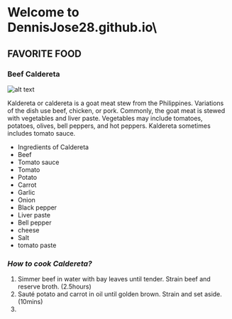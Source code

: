 # Welcome to DennisJose28.github.io\



##                   **FAVORITE FOOD**
### **Beef Caldereta**
![alt text](https://anytots.com/wp-content/uploads/2021/02/Beef-Caldereta-Instant-Pot-1-720x540.jpg)





Kaldereta or caldereta is a goat meat stew from the Philippines. Variations of the dish use beef, chicken, or pork. Commonly, the goat meat is stewed with vegetables and liver paste. Vegetables may include tomatoes, potatoes, olives, bell peppers, and hot peppers. Kaldereta sometimes includes tomato sauce.




- Ingredients of Caldereta
- Beef 
- Tomato sauce
- Tomato
- Potato
- Carrot
- Garlic
- Onion
- Black pepper
- Liver paste
- Bell pepper
- cheese 
- Salt
- tomato paste

### *How to cook Caldereta?*
1. 	Simmer beef in water with bay leaves until tender. Strain beef and reserve broth. (2.5hours) 
2. 	Sauté potato and carrot in oil until golden brown. Strain and set aside. (10mins)
3. 
